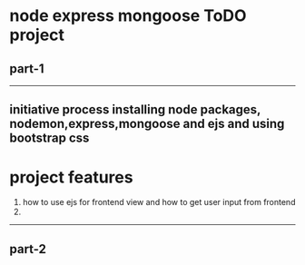 # node express mongoose ToDO project
## part-1 
---
**initiative process**
installing node packages, nodemon,express,mongoose and ejs and using bootstrap css
---
# project features
1.  how to use ejs for frontend view and how to get user input from frontend
2. 
---
## part-2
